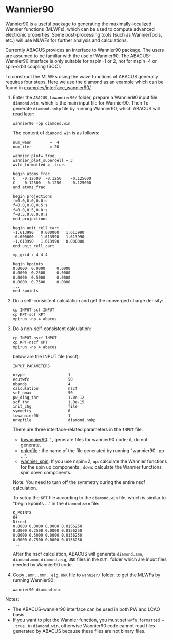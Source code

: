# Wannier90

[Wannier90](http://www.wannier.org/) is a useful package to generating the maximally-localized Wannier functions (MLWFs), which can be used to compute advanced electronic properties. Some post-processing tools (such as WannierTools, etc.) will use MLWFs for further analysis and calculations. 

Currently ABACUS provides an interface to Wannier90 package. The users are assumed to be familiar with the use of Wannier90. The ABACUS-Wannier90 interface is only suitable for nspin=1 or 2, not for nspin=4 or spin-orbit coupling (SOC). 

To construct the MLWFs using the wave functions of ABACUS generally requires four steps. Here we use the diamond as an example which can be found in [examples/interface_wannier90/](https://github.com/abacusmodeling/abacus-develop/tree/develop/examples/interface_wannier90).

1. Enter the `ABACUS_towannier90/` folder, prepare a Wannier90 input file `diamond.win`, which is the main input file for Wannier90. Then To generate `diamond.nnkp` file by running Wannier90,  which ABACUS will read later: 

    ```
    wannier90 -pp diamond.win
    ```

    The content of `diamond.win` is as follows:

    ```
    num_wann        =  4
    num_iter        = 20
    
    wannier_plot=.true.
    wannier_plot_supercell = 3
    wvfn_formatted = .true.

    begin atoms_frac
    C   -0.12500  -0.1250    -0.125000
    C    0.12500   0.1250     0.125000
    end atoms_frac

    begin projections
    f=0.0,0.0,0.0:s
    f=0.0,0.0,0.5:s
    f=0.0,0.5,0.0:s
    f=0.5,0.0,0.0:s
    end projections

    begin unit_cell_cart
    -1.613990   0.000000   1.613990
     0.000000   1.613990   1.613990
    -1.613990   1.613990   0.000000
    end unit_cell_cart

    mp_grid : 4 4 4

    begin kpoints
    0.0000  0.0000     0.0000
    0.0000  0.2500     0.0000
    0.0000  0.5000     0.0000
    0.0000  0.7500     0.0000
    ...
    end kpoints
    ```

2. Do a self-consistent calculation and get the converged charge density:

    ```
    cp INPUT-scf INPUT
    cp KPT-scf KPT
    mpirun -np 4 abacus
    ```


3. Do a non-self-consistent calculation: 

    ```
    cp INPUT-nscf INPUT
    cp KPT-nscf KPT
    mpirun -np 4 abacus
    ```

    below are the INPUT file (nscf):

    ```
    INPUT_PARAMETERS

    ntype                   1
    ecutwfc                 50
    nbands                  4
    calculation             nscf
    scf_nmax                50
    pw_diag_thr             1.0e-12
    scf_thr                 1.0e-15
    init_chg                file
    symmetry                0
    towannier90             1
    nnkpfile                diamond.nnkp
    ```

    There are three interface-related parameters in the `INPUT` file:

    - [towannier90](../input_files/input-main.md#towannier90): `1`, generate files for wannier90 code; `0`, do not generate.
    - [nnkpfile](../input_files/input-main.md#nnkpfile) : the name of the file generated by running "wannier90 -pp ...".
    - [wannier_spin](../input_files/input-main.md#wannier_spin): If you use nspin=2, `up`: calculate the Wannier functions for the spin up components ; `down`: calculate the Wannier functions spin down components.

    Note: You need to turn off the symmetry during the entire nscf calculation.

    To setup the `KPT` file according to the `diamond.win` file, which is similar to "begin kpoints ..." in the `diamond.win` file: 

    ```
    K_POINTS
    64
    Direct
    0.0000 0.0000 0.0000 0.0156250
    0.0000 0.2500 0.0000 0.0156250
    0.0000 0.5000 0.0000 0.0156250
    0.0000 0.7500 0.0000 0.0156250
    ...
    ```

    After the nscf calculation, ABACUS will generate `diamond.amn`, `diamond.mmn`, `diamond.eig`, `UNK` files in the `OUT.` folder which are input files needed by Wannier90 code. 

4. Copy `.amn`, `.mmn`, `.eig`, `UNK` file to `wannier/` folder, to get the MLWFs by running Wannier90: 

    ```
    wannier90 diamond.win
    ```

Notes:

- The ABACUS-wannier90 interface can be used in both PW and LCAO basis.
- If you want to plot the Wannier function, you must set `wvfn_formatted = .true.` in `diamond.win`, otherwise Wannier90 code cannot read files generated by ABACUS because these files are not binary files.